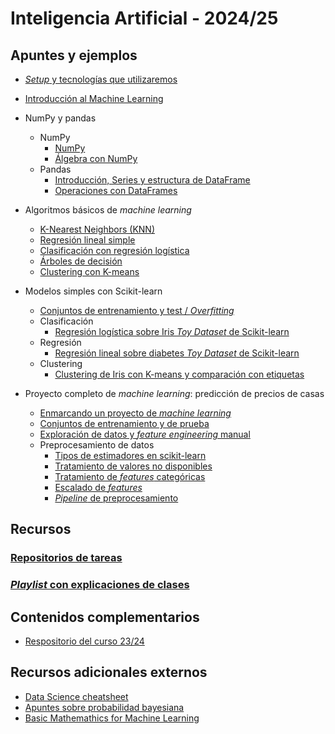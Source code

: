 # Inteligencia Artificial - 2024/25

## Apuntes y ejemplos

- [*Setup* y tecnologías que utilizaremos](./setup/setup.md)
- [Introducción al Machine Learning](./intro/intro-ml.md)
- NumPy y pandas

  - NumPy
    - [NumPy](./numpy/numpy1.ipynb)
    - [Álgebra con NumPy](./numpy/numpy2_algebra.ipynb)
  - Pandas
    - [Introducción, Series y estructura de DataFrame](./pandas/pandas1.ipynb)
    - [Operaciones con DataFrames](./pandas/pandas_dataframe_op.ipynb)

- Algoritmos básicos de *machine learning*

  - [K-Nearest Neighbors (KNN)](./algoritmos/knn.md)
  - [Regresión lineal simple](./algoritmos/regresion_lineal_simple.ipynb)
  - [Clasificación con regresión logística](./algoritmos/regresion_logistica.ipynb)
  - [Árboles de decisión](./algoritmos/decision_tree.ipynb)
  - [Clustering con K-means](./algoritmos/kmeans.ipynb)

- Modelos simples con Scikit-learn

    - [Conjuntos de entrenamiento y test / *Overfitting*](./algoritmos/regresion_overfitting.ipynb)
    - Clasificación
      - [Regresión logística sobre Iris *Toy Dataset* de Scikit-learn](./sklearn/iris_logistic.ipynb)
    - Regresión
      - [Regresión lineal sobre diabetes *Toy Dataset* de Scikit-learn](./sklearn/diabetes_regression.ipynb)
    - Clustering
      - [Clustering de Iris con K-means y comparación con etiquetas](./sklearn/iris_clustering.ipynb)
      
- Proyecto completo de *machine learning*: predicción de precios de casas

  - [Enmarcando un proyecto de *machine learning*](./end2end/e2e01_framing.ipynb)
  - [Conjuntos de entrenamiento y de prueba](./end2end/e2e02_train_test.ipynb)
  - [Exploración de datos y *feature engineering* manual](./end2end/e2e03_eda.ipynb)
  - Preprocesamiento de datos
    - [Tipos de estimadores en scikit-learn](./sklearn/tipos_estimadores.md)
    - [Tratamiento de valores no disponibles](./end2end/e2e041_missing.ipynb)
    - [Tratamiento de *features* categóricas](./end2end/e2e042_categorical.ipynb)
    - [Escalado de *features*](./end2end/e2e043_scaling.ipynb)
    - [*Pipeline* de preprocesamiento](./end2end/e2e05_pipelines.ipynb)


## Recursos

### [Repositorios de tareas](https://github.com/orgs/avidaldo-ia24/repositories)

### [*Playlist* con explicaciones de clases](https://www.youtube.com/playlist?list=PLb-SkCRlWLK2B-rrVZ_QOp_27lF6MGcsG)

## Contenidos complementarios

- [Respositorio del curso 23/24](https://github.com/avidaldo/ia23)

## Recursos adicionales externos

- [Data Science cheatsheet](data-science-cheatsheet.pdf)
- [Apuntes sobre probabilidad bayesiana](https://github.com/avidaldo/mates_ml)
- [Basic Mathemathics for Machine Learning](https://github.com/hrnbot/Basic-Mathematics-for-Machine-Learning)
